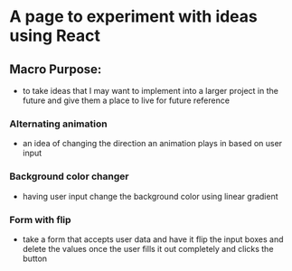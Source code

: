 # A page to experiment with ideas using React

## Macro Purpose:
* to take ideas that I may want to implement into a larger project in the future and give them a place to live for future reference

### Alternating animation
* an idea of changing the direction an animation plays in based on user input

### Background color changer
* having user input change the background color using linear gradient

### Form with flip
* take a form that accepts user data and have it flip the input boxes and delete the values once the user fills it out completely and clicks the button